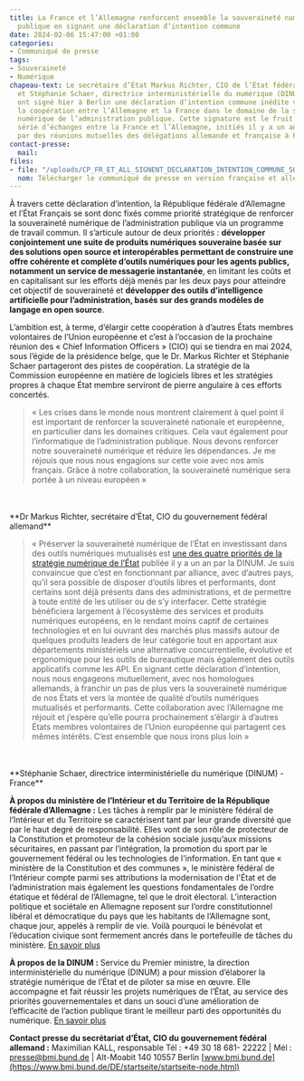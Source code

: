 ```yaml
---
title: La France et l’Allemagne renforcent ensemble la souveraineté numérique de l’administration
  publique en signant une déclaration d’intention commune
date: 2024-02-06 15:47:00 +01:00
categories:
- Communiqué de presse
tags:
- Souveraineté
- Numérique
chapeau-text: Le secrétaire d’État Markus Richter, CIO de l’État fédéral d’Allemagne,
  et Stéphanie Schaer, directrice interministérielle du numérique (DINUM), CIO France,
  ont signé hier à Berlin une déclaration d’intention commune inédite visant à renforcer
  la coopération entre l’Allemagne et la France dans le domaine de la souveraineté
  numérique de l’administration publique. Cette signature est le fruit d’une longue
  série d’échanges entre la France et l’Allemagne, initiés il y a un an et soutenus
  par des réunions mutuelles des délégations allemande et française à Paris et Berlin.
contact-presse:
  mail: 
files:
- file: "/uploads/CP_FR_ET_ALL_SIGNENT_DECLARATION_INTENTION_COMMUNE_SOUVERAINETE_NUMERIQUE.pdf"
  nom: Télécharger le communiqué de presse en version française et allemande
---
```


À travers cette déclaration d’intention, la République fédérale d’Allemagne et l’État Français se sont donc fixés comme priorité stratégique de renforcer la souveraineté numérique de l’administration publique via un programme de travail commun. Il s’articule autour de deux priorités : **développer conjointement une suite de produits numériques souveraine basée sur des solutions open source et interopérables permettant de construire une offre cohérente et complète d’outils numériques pour les agents publics, notamment un service de messagerie instantanée**, en limitant les coûts et en capitalisant sur les efforts déjà menés par les deux pays pour atteindre cet objectif de souveraineté et **développer des outils d’intelligence artificielle pour l’administration, basés sur des grands modèles de langage en open source**.

L’ambition est, à terme, d’élargir cette coopération à d’autres États membres volontaires de l’Union européenne et c’est à l’occasion de la prochaine réunion des « Chief Information Officers » (CIO) qui se tiendra en mai 2024, sous l’égide de la présidence belge, que le Dr. Markus Richter et Stéphanie Schaer partageront des pistes de coopération. La stratégie de la Commission européenne en matière de logiciels libres et les stratégies propres à chaque État membre serviront de pierre angulaire à ces efforts concertés.

> « Les crises dans le monde nous montrent clairement à quel point il est important de renforcer la souveraineté nationale et européenne, en particulier dans les domaines critiques. Cela vaut également pour l’informatique de l’administration publique. Nous devons renforcer notre souveraineté numérique et réduire les dépendances. Je me réjouis que nous nous engagions sur cette voie avec nos amis français. Grâce à notre collaboration, la souveraineté numérique sera portée à un niveau européen » 
<br>
<br>**Dr Markus Richter, secrétaire d’État, CIO du gouvernement fédéral allemand**

> « Préserver la souveraineté numérique de l’État en investissant dans des outils numériques mutualisés est [une des quatre priorités de la stratégie numérique de l’État](https://www.numerique.gouv.fr/dinum/) publiée il y a un an par la DINUM. Je suis convaincue que c’est en fonctionnant par alliance, avec d’autres pays, qu’il sera possible de disposer d’outils libres et performants, dont certains sont déjà présents dans des administrations, et de permettre à toute entité de les utiliser ou de s’y interfacer. Cette stratégie bénéficiera largement à l’écosystème des services et produits numériques européens, en le rendant moins captif de certaines technologies et en lui ouvrant des marchés plus massifs autour de quelques produits leaders de leur catégorie tout en apportant aux départements ministériels une alternative concurrentielle, évolutive et ergonomique pour les outils de bureautique mais également des outils applicatifs comme les API. En signant cette déclaration d’intention, nous nous engageons mutuellement, avec nos homologues allemands, à franchir un pas de plus vers la souveraineté numérique de nos États et vers la montée de qualité d’outils numériques mutualisés et performants. Cette collaboration avec l’Allemagne me réjouit et j’espère qu’elle pourra prochainement s’élargir à d’autres États membres volontaires de l’Union européenne qui partagent ces mêmes intérêts. C’est ensemble que nous irons plus loin » 
<br>
<br>**Stéphanie Schaer, directrice interministérielle du numérique (DINUM) - France**

**À propos du ministère de l’Intérieur et du Territoire de la République fédérale d’Allemagne :**
Les tâches à remplir par le ministère fédéral de l’Intérieur et du Territoire se caractérisent tant par leur grande diversité que par le haut degré de responsabilité. Elles vont de son rôle de protecteur de la Constitution et promoteur de la cohésion sociale jusqu’aux missions sécuritaires, en passant par l’intégration, la promotion du sport par le gouvernement fédéral ou les technologies de l'information. En tant que « ministère de la Constitution et des communes », le ministère fédéral de l’Intérieur compte parmi ses attributions la modernisation de l'État et de l’administration mais également les questions fondamentales de l’ordre étatique et fédéral de l’Allemagne, tel que le droit électoral. L’interaction politique et sociétale en Allemagne reposent sur l’ordre constitutionnel libéral et démocratique du pays que les habitants de l’Allemagne sont, chaque jour, appelés à remplir de vie. Voilà pourquoi le bénévolat et l’éducation civique sont fermement ancrés dans le portefeuille de tâches du ministère. [En savoir plus](https://www.bmi.bund.de/DE/startseite/startseite-node.html)

**À propos de la DINUM :**
Service du Premier ministre, la direction interministérielle du numérique (DINUM) a pour mission d’élaborer la stratégie numérique de l’État et de piloter sa mise en œuvre. Elle accompagne et fait réussir les projets numériques de l’État, au service des priorités gouvernementales et dans un souci d’une amélioration de l’efficacité de l’action publique tirant le meilleur parti des opportunités du numérique.
[En savoir plus](https://www.numerique.gouv.fr/)

**Contact presse du secrétariat d’État, CIO du gouvernement fédéral allemand :** 
Maximilian KALL, responsable 
Tél : +49 30 18 681- 22222 | Mél : presse@bmi.bund.de | Alt-Moabit 140 10557 Berlin
[www.bmi.bund.de](https://www.bmi.bund.de/DE/startseite/startseite-node.html)
